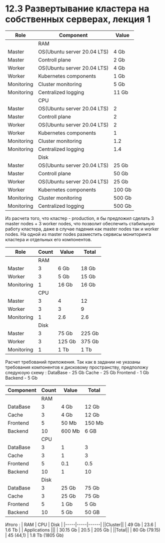 # 12.3 Развертывание кластера на собственных серверах, лекция 1

|Role|Component|Value|
|----|---------|-----|
||RAM||
|Master| OS(Ubuntu server 20.04 LTS) | 4 Gb  |
|Master| Controll plane              | 2 Gb  |
|Worker| OS(Ubuntu server 20.04 LTS) | 4 Gb  |
|Worker| Kubernetes components       | 1 Gb  |
|Monitoring| Cluster monitoring      | 5 Gb  |
|Monitoring| Centralized logging     | 11 Gb |
||CPU||
|Master| OS(Ubuntu server 20.04 LTS) | 2     |
|Master| Controll plane              | 2     |
|Worker| OS(Ubuntu server 20.04 LTS) | 2     |
|Worker| Kubernetes components       | 1     |
|Monitoring| Cluster monitoring      | 1.2   |
|Monitoring| Centralized logging     | 1.4   |
||Disk||
|Master| OS(Ubuntu server 20.04 LTS) | 25 Gb |
|Master| Controll plane              | 50 Gb |
|Worker| OS(Ubuntu server 20.04 LTS) | 25 Gb |
|Worker| Kubernetes components       | 100 Gb|
|Monitoring| Cluster monitoring      | 500 Gb|
|Monitoring| Centralized logging     | 500 Gb|

Из расчета того, что кластер - production, я бы предложил сделать 3 master nodes + 3 worker nodes, что позволит обеспечить стабильную работу кластера, даже в случае падения как master nodes так и worker nodes.
На одной из master nodes разместить сервисы мониторинга кластера и отдельных его компонентов.

|Role|Count|Value|Total|
|----|-----|-----|-----|
||RAM||
|Master| 3 | 6 Gb | 18 Gb     |
|Worker| 3 | 5 Gb | 15 Gb     |
|Monitoring| 1 |16 Gb| 16 Gb  | 
||CPU||
|Master| 3 | 4 | 12           |
|Worker| 3 | 3 | 9            |
|Monitoring | 1 | 2.6 | 2.6   |
||Disk||
|Master| 3 | 75 Gb | 225 Gb   |
|Worker| 3 | 125 Gb| 375 Gb   |
|Monitoring | 1 | 1 Tb | 1 Tb |

Расчет требований приложения.
Так как в задании не указаны требования компонентов к дисковому пространству, предположу следуюзую схему :
DataBase - 25 Gb 
Cache - 25 Gb
Frontend - 1 Gb 
Backend - 5 Gb

|Component | Count | Value | Total |
|----------|-------|-------|-------|
||RAM||
|DataBase  | 3     | 4 Gb  | 12 Gb | 
|Cache     | 3     | 4 Gb  | 12 Gb |
|Frontend  | 5     | 50 Mb | 150 Mb|
|Backend   | 10    | 600 Mb| 6 GB  |
||CPU||
|DataBase  | 3     | 1     | 3     | 
|Cache     | 3     | 1     | 3     |
|Frontend  | 5     | 0.1   | 0.5   |
|Backend   | 10    | 1     | 10    |
||Disk||
|DataBase  | 3     | 25 Gb | 75 Gb | 
|Cache     | 3     | 25 Gb | 75 Gb |
|Frontend  | 5     | 1 Gb  | 5 Gb  |
|Backend   | 10    | 5 Gb  | 50 GB |

Итого : 
| RAM | CPU | Disk |
|-----|-----|------|
||Cluster||
| 49 Gb | 23.6 | 1.6 Tb |
| Applications ||| 
| 30.15 Gb | 20.5 | 205 Gb |
||Total||
| 80 Gb (79.15) | 45 (44,1) | 1.8 Tb (1805 Gb)
